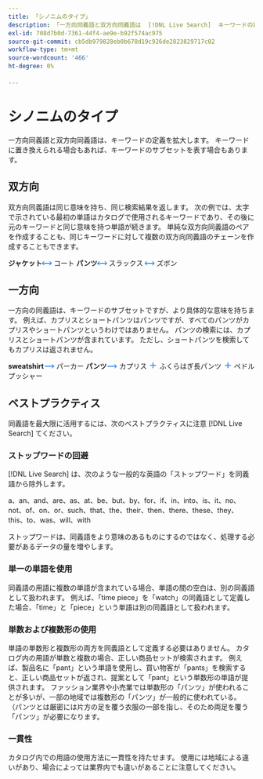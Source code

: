 ```yaml
---
title: 「シノニムのタイプ」
description: 「一方向同義語と双方向同義語は  [!DNL Live Search]  キーワードの定義を拡大します。」
exl-id: 708d7b0d-7361-44f4-ae9e-b92f574ac975
source-git-commit: cb5db979828eb0b678d19c926de2823829717c02
workflow-type: tm+mt
source-wordcount: '466'
ht-degree: 0%

---
```


# シノニムのタイプ

一方向同義語と双方向同義語は、キーワードの定義を拡大します。 キーワードに置き換えられる場合もあれば、キーワードのサブセットを表す場合もあります。

## 双方向

双方向同義語は同じ意味を持ち、同じ検索結果を返します。 次の例では、太字で示されている最初の単語はカタログで使用されるキーワードであり、その後に元のキーワードと同じ意味を持つ単語が続きます。 単純な双方向同義語のペアを作成することも、同じキーワードに対して複数の双方向同義語のチェーンを作成することもできます。

**ジャケット**![ 双方向セレクター ](assets/btn-two-way.png) コート
**パンツ**![ 双方向セレクター ](assets/btn-two-way.png) スラックス ![ 双方向セレクター ](assets/btn-two-way.png) ズボン

## 一方向

一方向の同義語は、キーワードのサブセットですが、より具体的な意味を持ちます。 例えば、カプリスとショートパンツはパンツですが、すべてのパンツがカプリスやショートパンツというわけではありません。 パンツの検索には、カプリスとショートパンツが含まれています。 ただし、ショートパンツを検索してもカプリスは返されません。

**sweatshirt**![ 一方向セレクター ](assets/btn-one-way.png) パーカー
**パンツ**![ 一方向セレクター ](assets/btn-one-way.png) カプリス ![ 複数一方向セレクター ](assets/btn-multiple-one-way.png) ふくらはぎ長パンツ ![ 複数一方向セレクター ](assets/btn-multiple-one-way.png) ペドルプッシャー

## ベストプラクティス

同義語を最大限に活用するには、次のベストプラクティスに注意 [!DNL Live Search] てください。

### ストップワードの回避

[!DNL Live Search] は、次のような一般的な英語の「ストップワード」を同義語から除外します。

a、an、and、are、as、at、be、but、by、for、if、in、into、is、it、no、not、of、on、or、such、that、the、their、then、there、these、they、this、to、was、will、with

ストップワードは、同義語をより意味のあるものにするのではなく、処理する必要があるデータの量を増やします。

### 単一の単語を使用

同義語の用語に複数の単語が含まれている場合、単語の間の空白は、別の同義語として扱われます。 例えば、「time piece」を「watch」の同義語として定義した場合、「time」と「piece」という単語は別の同義語として扱われます。

### 単数および複数形の使用

単語の単数形と複数形の両方を同義語として定義する必要はありません。 カタログ内の用語が単数と複数の場合、正しい商品セットが検索されます。 例えば、製品名に「pant」という単語を使用し、買い物客が「pants」を検索すると、正しい商品セットが返され、提案として「pant」という単数形の単語が提供されます。 ファッション業界や小売業では単数形の「パンツ」が使われることが多いが、一部の地域では複数形の「パンツ」が一般的に使われている。 （パンツとは厳密には片方の足を覆う衣服の一部を指し、そのため両足を覆う「パンツ」が必要になります。

### 一貫性

カタログ内での用語の使用方法に一貫性を持たせます。 使用には地域による違いがあり、場合によっては業界内でも違いがあることに注意してください。
